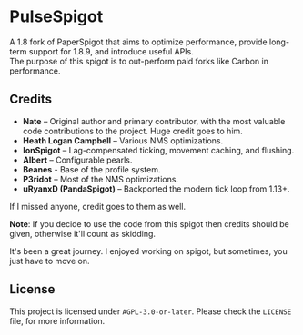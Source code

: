 # PulseSpigot  
A 1.8 fork of PaperSpigot that aims to optimize performance, provide long-term support for 1.8.9, and introduce useful APIs.  
The purpose of this spigot is to out-perform paid forks like Carbon in performance.

## Credits  
- **Nate** – Original author and primary contributor, with the most valuable code contributions to the project. Huge credit goes to him.  
- **Heath Logan Campbell** – Various NMS optimizations.  
- **IonSpigot** – Lag-compensated ticking, movement caching, and flushing.  
- **Albert** – Configurable pearls.
- **Beanes** - Base of the profile system. 
- **P3ridot** – Most of the NMS optimizations.  
- **uRyanxD (PandaSpigot)** – Backported the modern tick loop from 1.13+.  

If I missed anyone, credit goes to them as well.  

**Note**: If you decide to use the code from this spigot then credits should be given, otherwise it'll count as skidding.

It's been a great journey. I enjoyed working on spigot, but sometimes, you just have to move on.

## License
This project is licensed under `AGPL-3.0-or-later`. Please check the `LICENSE` file, for more information.
